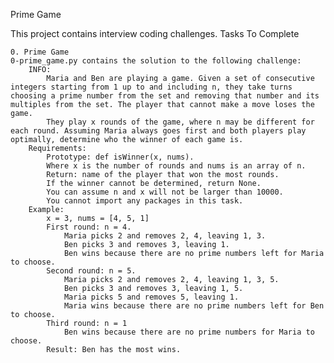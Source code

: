 Prime Game

This project contains interview coding challenges.
Tasks To Complete

    0. Prime Game
    0-prime_game.py contains the solution to the following challenge:
        INFO:
            Maria and Ben are playing a game. Given a set of consecutive integers starting from 1 up to and including n, they take turns choosing a prime number from the set and removing that number and its multiples from the set. The player that cannot make a move loses the game.
            They play x rounds of the game, where n may be different for each round. Assuming Maria always goes first and both players play optimally, determine who the winner of each game is.
        Requirements:
            Prototype: def isWinner(x, nums).
            Where x is the number of rounds and nums is an array of n.
            Return: name of the player that won the most rounds.
            If the winner cannot be determined, return None.
            You can assume n and x will not be larger than 10000.
            You cannot import any packages in this task.
        Example:
            x = 3, nums = [4, 5, 1]
            First round: n = 4.
                Maria picks 2 and removes 2, 4, leaving 1, 3.
                Ben picks 3 and removes 3, leaving 1.
                Ben wins because there are no prime numbers left for Maria to choose.
            Second round: n = 5.
                Maria picks 2 and removes 2, 4, leaving 1, 3, 5.
                Ben picks 3 and removes 3, leaving 1, 5.
                Maria picks 5 and removes 5, leaving 1.
                Maria wins because there are no prime numbers left for Ben to choose.
            Third round: n = 1
                Ben wins because there are no prime numbers for Maria to choose.
            Result: Ben has the most wins.
